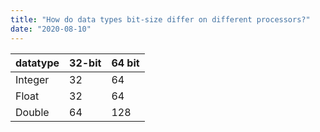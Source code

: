 ```yaml
---
title: "How do data types bit-size differ on different processors?"
date: "2020-08-10"
---
```


| datatype | 32-bit | 64 bit |
|----------|--------|--------|
| Integer  | 32     | 64     |
| Float    | 32     | 64     |
| Double   | 64     | 128    |
